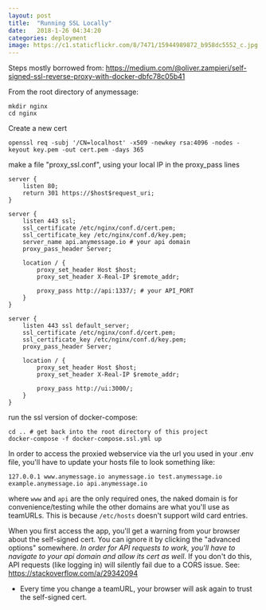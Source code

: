 ```yaml
---
layout: post
title:  "Running SSL Locally"
date:   2018-1-26 04:34:20
categories: deployment
image: https://c1.staticflickr.com/8/7471/15944989872_b958dc5552_c.jpg
---
```

Steps mostly borrowed from: https://medium.com/@oliver.zampieri/self-signed-ssl-reverse-proxy-with-docker-dbfc78c05b41

From the root directory of anymessage:
```
mkdir nginx
cd nginx
```

Create a new cert
```
openssl req -subj '/CN=localhost' -x509 -newkey rsa:4096 -nodes -keyout key.pem -out cert.pem -days 365
```

make a file "proxy_ssl.conf", using your local IP in the proxy_pass lines
```
server {
    listen 80;
    return 301 https://$host$request_uri;
}

server {
    listen 443 ssl;
    ssl_certificate /etc/nginx/conf.d/cert.pem;
    ssl_certificate_key /etc/nginx/conf.d/key.pem;
    server_name api.anymessage.io # your api domain
    proxy_pass_header Server;

    location / {
        proxy_set_header Host $host;
        proxy_set_header X-Real-IP $remote_addr;

        proxy_pass http://api:1337/; # your API_PORT
    }
}

server {
    listen 443 ssl default_server;
    ssl_certificate /etc/nginx/conf.d/cert.pem;
    ssl_certificate_key /etc/nginx/conf.d/key.pem;
    proxy_pass_header Server;

    location / {
        proxy_set_header Host $host;
        proxy_set_header X-Real-IP $remote_addr;

        proxy_pass http://ui:3000/;
    }
}
```

run the ssl version of docker-compose:
```
cd .. # get back into the root directory of this project
docker-compose -f docker-compose.ssl.yml up
```

In order to access the proxied webservice via the url you used in your .env file, you'll have to update your hosts file to look something like:
```
127.0.0.1 www.anymessage.io anymessage.io test.anymessage.io example.anymessage.io api.anymessage.io
```
where `www` and `api` are the only required ones, the naked domain is for convenience/testing while the other domains are what you'll use as teamURLs. This is because `/etc/hosts` doesn't support wild card entries.

When you first access the app, you'll get a warning from your browser about the self-signed cert. You can ignore it by clicking the "advanced options" somewhere. *In order for API requests to work, you'll have to navigate to your api domain and allow its cert as well*. If you don't do this, API requests (like logging in) will silently fail due to a CORS issue. See: https://stackoverflow.com/a/29342094
- Every time you change a teamURL, your browser will ask again to trust the self-signed cert.